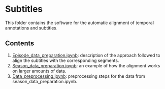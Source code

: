# Subtitles

This folder contains the software for the automatic alignment of temporal annotations and subtitles.

## Contents

1. [Episode_data_preparation.ipynb](https://github.com/TinfFoil/dar_tvseries/blob/main/episode_data_preparation.ipynb): description of the approach followed to align the subtitles with the corresponding segments.
2. [Season_data_preparation.ipynb](https://github.com/TinfFoil/dar_tvseries/blob/main/season_data_preparation.ipynb): an example of how the alignment works on larger amounts of data.
3. [Data_preprocessing.ipynb](https://github.com/TinfFoil/dar_tvseries/blob/main/data_preprocessing.ipynb): preprocessing steps for the data from season_data_preparation.ipynb.

